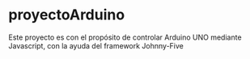 # proyectoArduino

Este proyecto es con el propósito de controlar Arduino UNO mediante Javascript, con la ayuda del framework Johnny-Five
